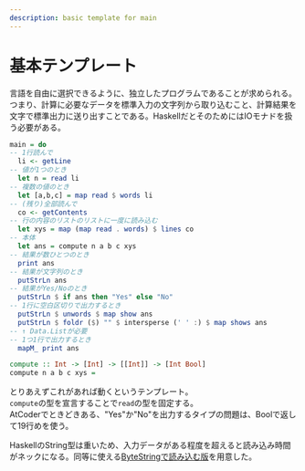 ```yaml
---
description: basic template for main
---
```


# 基本テンプレート

言語を自由に選択できるように、独立したプログラムであることが求められる。つまり、計算に必要なデータを標準入力の文字列から取り込むこと、計算結果を文字で標準出力に送り出すことである。HaskellだとそのためにはIOモナドを扱う必要がある。

```haskell
main = do
-- 1行読んで
  li <- getLine
-- 値が1つのとき
  let n = read li
-- 複数の値のとき
  let [a,b,c] = map read $ words li
-- (残り)全部読んで
  co <- getContents
-- 行の内容のリストのリストに一度に読み込む
  let xys = map (map read . words) $ lines co
-- 本体
  let ans = compute n a b c xys
-- 結果が数ひとつのとき
  print ans
-- 結果が文字列のとき
  putStrLn ans
-- 結果がYes/Noのとき
  putStrLn $ if ans then "Yes" else "No"
-- 1行に空白区切りで出力するとき
  putStrLn $ unwords $ map show ans
  putStrLn $ foldr ($) "" $ intersperse (' ' :) $ map shows ans
-- ↑ Data.Listが必要
-- 1つ1行で出力するとき
  mapM_ print ans

compute :: Int -> [Int] -> [[Int]] -> [Int Bool]
compute n a b c xys =
```

とりあえずこれがあれば動くというテンプレート。  
`compute`の型を宣言することで`read`の型を固定する。  
AtCoderでときどきある、"Yes"か"No"を出力するタイプの問題は、Boolで返して19行めを使う。

HaskellのString型は重いため、入力データがある程度を超えると読み込み時間がネックになる。同等に使える[ByteStringで読み込む版](bytestring-template.md)を用意した。


